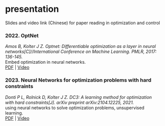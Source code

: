 # presentation
Slides and video link (Chinese) for paper reading in optimization and control

### 2022. OptNet
*Amos B, Kolter J Z. Optnet: Differentiable optimization as a layer in neural networks[C]//International Conference on Machine Learning. PMLR, 2017: 136-145.*  
Embed optimization in neural networks.  
[PDF](https://github.com/alwaysbyx/presentation/2022optnet.pdf) |
[Video](https://www.bilibili.com/video/BV1PD4y1A75z) 

### 2023. Neural Networks for optimization problems with hard constraints
*Donti P L, Rolnick D, Kolter J Z. DC3: A learning method for optimization with hard constraints[J]. arXiv preprint arXiv:2104.12225, 2021.*   
using neural networks to solve optimization problems, unsupervised learning.     
[PDF](https://github.com/alwaysbyx/presentation/2022optnet.pdf) |
[Video](https://www.bilibili.com/video/BV1hG411h76S) 
